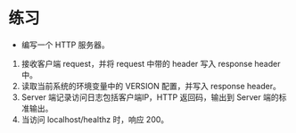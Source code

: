 # 练习

- 编写一个 HTTP 服务器。
1. 接收客户端 request，并将 request 中带的 header 写入 response header 中。
2. 读取当前系统的环境变量中的 VERSION 配置，并写入 response header。
3. Server 端记录访问日志包括客户端IP，HTTP 返回码，输出到 Server 端的标准输出。
4. 当访问 localhost/healthz 时，响应 200。
